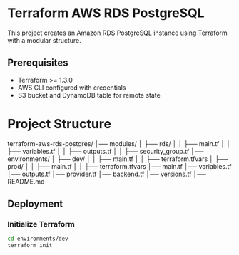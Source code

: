 # Terraform AWS RDS PostgreSQL

This project creates an Amazon RDS PostgreSQL instance using Terraform with a modular structure.

## Prerequisites
- Terraform >= 1.3.0
- AWS CLI configured with credentials
- S3 bucket and DynamoDB table for remote state

# Project Structure
terraform-aws-rds-postgres/
│── modules/
│   ├── rds/
│   │   ├── main.tf
│   │   ├── variables.tf
│   │   ├── outputs.tf
│   │   ├── security_group.tf
│── environments/
│   ├── dev/
│   │   ├── main.tf
│   │   ├── terraform.tfvars
│   ├── prod/
│   │   ├── main.tf
│   │   ├── terraform.tfvars
│── main.tf
│── variables.tf
│── outputs.tf
│── provider.tf
│── backend.tf
│── versions.tf
│── README.md


## Deployment

### Initialize Terraform
```sh
cd environments/dev
terraform init
```
